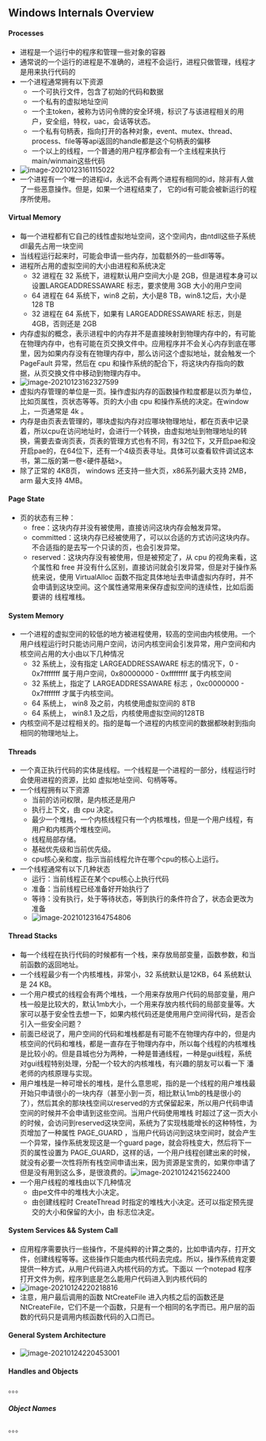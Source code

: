 ## Windows Internals Overview

#### Processes

- 进程是一个运行中的程序和管理一些对象的容器
- 通常说的一个运行的进程是不准确的，进程不会运行，进程只做管理，线程才是用来执行代码的
- 一个进程通常拥有以下资源
  - 一个可执行文件，包含了初始的代码和数据
  - 一个私有的虚拟地址空间
  - 一个主token，被称为访问令牌的安全环境，标识了与该进程相关的用户，安全组，特权，uac，会话等状态。
  - 一个私有句柄表，指向打开的各种对象，event、mutex、thread、process、file等等api返回的handle都是这个句柄表的偏移
  - 一个以上的线程，一个普通的用户程序都会有一个主线程来执行main/winmain这些代码
- ![image-20210123161115022](img/image-20210123161115022.png)
- 一个进程有一个唯一的进程id，永远不会有两个进程有相同的id，除非有人做了一些恶意操作。但是，如果一个进程结束了， 它的id有可能会被新运行的程序所使用。

#### Virtual Memory

- 每一个进程都有它自己的线性虚拟地址空间，这个空间内，由ntdll这些子系统dll最先占用一块空间
- 当线程运行起来时，可能会申请一些内存，加载额外的一些dll等等。
- 进程所占用的虚拟空间的大小由进程和系统决定
  - 32 进程在 32 系统下，进程默认用户空间大小是 2GB，但是进程本身可以设置LARGEADDRESSAWARE 标志，要求使用 3GB 大小的用户空间
  - 64 进程在 64 系统下，win8 之前，大小是8 TB，win8.1之后，大小是 128 TB
  - 32 进程在 64 系统下，如果有 LARGEADDRESSAWARE 标志，则是 4GB，否则还是 2GB
- 内存虚拟的概念，表示进程中的内存并不是直接映射到物理内存中的，有可能在物理内存中，也有可能在页交换文件中。应用程序并不会关心内存到底在哪里，因为如果内存没有在物理内存中，那么访问这个虚拟地址，就会触发一个 PageFault 异常，然后在 cpu 和操作系统的配合下，将这块内存指向的数据，从页交换文件中移动到物理内存中。
- ![image-20210123162327599](img/image-20210123162327599.png)
- 虚拟内存管理的单位是一页。操作虚拟内存的函数操作粒度都是以页为单位，比如页属性，页状态等等。页的大小由 cpu 和操作系统的决定。在window上，一页通常是 4k 。
- 内存是由页表去管理的，哪块虚拟内存对应哪块物理地址，都在页表中记录着，所以cpu在访问地址时，会进行一个转换，由虚拟地址到物理地址的转换，需要去查询页表，页表的管理方式也有不同，有32位下，又开启pae和没开启pae的，在64位下，还有一个4级页表寻址。具体可以查看软件调试这本书，第二版的第一卷<硬件基础>。
- 除了正常的 4KB页， windows 还支持一些大页，x86系列最大支持 2MB，arm 最大支持 4MB。

#### Page State

- 页的状态有三种：
  - free：这块内存并没有被使用，直接访问这块内存会触发异常。
  - committed：这块内存已经被使用了，可以以合适的方式访问这块内存。不合适指的是去写一个只读的页，也会引发异常。
  - reserved：这块内存没有被使用，但是被预定了，从 cpu 的视角来看，这个属性和 free 并没有什么区别，直接访问就会引发异常，但是对于操作系统来说，使用 VirtualAlloc 函数不指定具体地址去申请虚拟内存时，并不会申请到这块空间。这个属性通常用来保存虚拟空间的连续性，比如后面要讲的 线程堆栈。

#### System Memory

- 一个进程的虚拟空间的较低的地方被进程使用，较高的空间由内核使用。一个用户线程运行时只能访问用户空间，访问内核空间会引发异常，用户空间和内核空间占用的大小由以下几种情况
  - 32 系统上，没有指定 LARGEADDRESSAWARE 标志的情况下，0 - 0x7fffffff 属于用户空间，0x80000000 - 0xffffffff 属于内核空间
  - 32 系统上，指定了 LARGEADDRESSAWARE 标志 ，0xc0000000 - 0x7fffffff 才属于内核空间。
  - 64 系统上， win8 及之前，内核使用虚拟空间的 8TB
  - 64 系统上， win8.1 及之后，内核使用虚拟空间的128TB
- 内核空间不是过程相关的。指的是每一个进程的内核空间的数据都映射到指向相同的物理地址上。

#### Threads

- 一个真正执行代码的实体是线程。一个线程是一个进程的一部分，线程运行时会使用进程的资源，比如 虚拟地址空间、句柄等等。
- 一个线程拥有以下资源
  - 当前的访问权限，是内核还是用户
  - 执行上下文，由 cpu 决定。
  - 最少一个堆栈，一个内核线程只有一个内核堆栈，但是一个用户线程，有用户和内核两个堆栈空间。
  - 线程局部存储。
  - 基础优先级和当前优先级。
  - cpu核心亲和度，指示当前线程允许在哪个cpu的核心上运行。
- 一个线程通常有以下几种状态
  - 运行：当前线程正在某个cpu核心上执行代码
  - 准备：当前线程已经准备好开始执行了
  - 等待：没有执行，处于等待状态，等到执行的条件符合了，状态会更改为准备
  - ![image-20210123164754806](img/image-20210123164754806.png)

#### Thread Stacks

- 每一个线程在执行代码的时候都有一个栈，来存放局部变量，函数参数，和当前函数的返回地址。
- 一个线程最少有一个内核堆栈，非常小，32 系统默认是12KB，64 系统默认是 24 KB。
- 一个用户模式的线程会有两个堆栈，一个用来存放用户代码的局部变量，用户栈一般是比较大的，默认1mb大小，一个用来存放内核代码的局部变量等。大家可以基于安全性去想一下，如果内核代码还是使用用户空间得代码，是否会引入一些安全问题？
- 前面已经说了，用户空间的代码和堆栈都是有可能不在物理内存中的，但是内核空间的代码和堆栈，都是一直存在于物理内存中，所以每个线程的内核堆栈是比较小的。但是县城也分为两种，一种是普通线程，一种是gui线程，系统对gui线程特别处理，分配一个较大的内核堆栈，有兴趣的朋友可以看一下 潘老师的内核原理与实现。
- 用户堆栈是一种可增长的堆栈，是什么意思呢，指的是一个线程的用户堆栈最开始只申请很小的一块内存（甚至小到一页，相比默认1mb的栈是很小的了），然后其余的那块栈空间以reserved的方式保留起来，所以用户代码申请空间的时候并不会申请到这些空间。当用户代码使用堆栈 时超过了这一页大小的时候，会访问到reserved这块空间，系统为了实现栈能增长的这种特性，为页增加了一种属性 PAGE_GUARD ，当用户代码访问到这块空间时，就会产生一个异常，操作系统发现这是一个guard page，就会将栈变大，然后将下一页的属性设置为 PAGE_GUARD，这样的话，一个用户线程创建出来的时候，就没有必要一次性将所有栈空间申请出来，因为资源是宝贵的，如果你申请了但是没有用到这么多，是很浪费的。![image-20210124215622400](img/image-20210124215622400.png)
- 一个用户线程的堆栈由以下几种情况
  - 由pe文件中的堆栈大小决定。
  - 由创建线程时 CreateThread 时指定的堆栈大小决定。还可以指定预先提交的大小和保留的大小，由 标志位决定。

#### System Services && System Call

- 应用程序需要执行一些操作，不是纯粹的计算之类的，比如申请内存，打开文件，创建线程等等。这些操作只能由内核代码去完成。所以，操作系统肯定要提供一种方式，从用户代码进入内核代码的方式。下面以 一个notepad 程序打开文件为例，程序到底是怎么能用户代码进入到内核代码的
- ![image-20210124220218816](img/image-20210124220218816.png)
- 注意，用户最后调用的函数 NtCreateFile  进入内核之后的函数还是 NtCreateFile，它们不是一个函数，只是有一个相同的名字而已。用户层的函数的代码只是调用内核函数代码的入口而已。

#### General System Architecture

- ![image-20210124220453001](img/image-20210124220453001.png)

#### Handles and Objects

。。。

##### Object Names

。。。